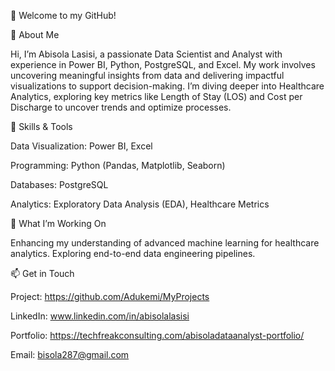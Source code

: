 👋 Welcome to my GitHub!

🚀 About Me

Hi, I’m Abisola Lasisi, a passionate Data Scientist and Analyst with experience in Power BI, Python, PostgreSQL, and Excel. My work involves uncovering meaningful insights from data and delivering impactful visualizations to support decision-making. I’m diving deeper into Healthcare Analytics, exploring key metrics like Length of Stay (LOS) and Cost per Discharge to uncover trends and optimize processes.

<!---
Adukemi/Adukemi is a ✨ special ✨ repository because its `README.md` (this file) appears on your GitHub profile.
You can click the Preview link to take a look at your changes.
--->
💼 Skills & Tools

Data Visualization: Power BI, Excel

Programming: Python (Pandas, Matplotlib, Seaborn)

Databases: PostgreSQL

Analytics: Exploratory Data Analysis (EDA), Healthcare Metrics



🌱 What I’m Working On

Enhancing my understanding of advanced machine learning for healthcare analytics.
Exploring end-to-end data engineering pipelines.



📫 Get in Touch

Project: https://github.com/Adukemi/MyProjects

LinkedIn: www.linkedin.com/in/abisolalasisi

Portfolio: https://techfreakconsulting.com/abisoladataanalyst-portfolio/ 

Email: bisola287@gmail.com

